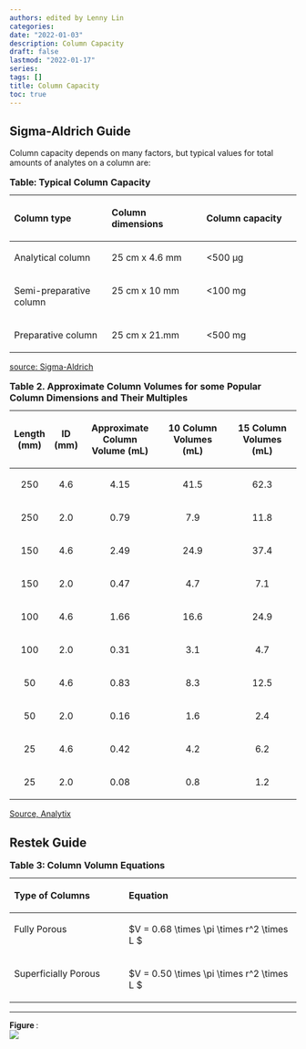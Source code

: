 ```yaml
---
authors: edited by Lenny Lin
categories: 
date: "2022-01-03"
description: Column Capacity
draft: false
lastmod: "2022-01-17"
series:
tags: []
title: Column Capacity
toc: true
---
```




<!--more-->

## Sigma-Aldrich Guide

Column capacity depends on many factors, but typical values for total amounts of analytes on a column are:  

<table style="width:100%;">
  <caption style="text-align:left", align = "top"><b>Table: Typical Column Capacity</b></caption>
  <colgroup>
    <col style="width: 34%" /><col style="width: 33%" /><col style="width: 33%" />
  </colgroup>
  <thead>
  <tr style="text-align:left" class="header">
    <th><p>Column type</p></th><th><p>Column dimensions</p></th><th><p>Column capacity</p></th>
  </tr>
  </thead>
  <tbody VALIGN=TOP>
    <tr class="odd">
      <td><p>Analytical column
      </p></td>
      <td ><p>25 cm x 4.6 mm
      </p></td>
      <td><p><500 μg
      </p></td>
    </tr>
    <tr class="even">
      <td><p>Semi-preparative column
      </p></td>
      <td ><p>25 cm x 10 mm
      </p></td>
      <td><p><100 mg
      </p></td>
    </tr>
    <tr class="odd">
      <td><p>Preparative column
      </p></td>
      <td ><p>25 cm x 21.mm
      </p></td>
      <td><p><500 mg
      </p></td>
    </tr>
    </tbody>
</table>

[source: Sigma-Aldrich](https://www.sigmaaldrich.com/CA/en/technical-documents/technical-article/analytical-chemistry/small-molecule-hplc/hplc-troubleshooting-guide?gclid=Cj0KCQiA_8OPBhDtARIsAKQu0gYR2a-bKGOUhDIj6CVZCut9t27HPzLqFqcyZBg51Yp8La_Ecue7cw0aAkZDEALw_wcB#table3)


<table style="width:100%;">
  <caption style="text-align:left", align = "top"><b>Table 2. Approximate Column Volumes for some Popular Column Dimensions and Their Multiples</b></caption>
  <colgroup>
    <col style="width: 10%" /><col style="width: 10%" /><col style="width: 27%" /><col style="width: 27%" /><col style="width: 27%" />
  </colgroup>
  <thead>
  <tr style="text-align:center" class="header">
    <th><p>Length (mm)</p></th><th><p>ID (mm)</p></th><th><p>Approximate Column Volume (mL)</p></th><th><p>10 Column Volumes (mL)</p></th><th><p>15 Column Volumes (mL)</p></th>
  </tr>
  </thead>
  <tbody VALIGN=Top style="text-align: center; vertical-align: middle;" align="char" char=".">
    <tr class="odd">
      <td ><p>250</p></td><td><p>4.6</p></td><td><p>4.15</p></td><td><p>41.5</p></td><td><p>62.3</p></td>
    </tr>
    <tr class="even">
      <td><p>250</p></td><td><p>2.0</p></td><td><p>0.79</p></td><td><p>7.9</p></td><td><p>11.8</p></td>
    </tr>
    <tr class="odd">
      <td><p>150</p></td><td><p>4.6</p></td><td><p>2.49</p></td><td><p>24.9</p></td><td><p>37.4</p></td>
    </tr>
    <tr class="even">
      <td><p>150</p></td><td><p>2.0</p></td><td><p>0.47</p></td><td><p>4.7</p></td><td><p>7.1</p></td>
    </tr>
    <tr class="odd">
      <td><p>100</p></td><td><p>4.6</p></td><td><p>1.66</p></td><td><p>16.6</p></td><td><p>24.9</p></td>
    </tr>
    <tr class="even">
      <td><p>100</p></td><td><p>2.0</p></td><td><p>0.31</p></td><td><p>3.1</p></td><td><p>4.7</p></td>
    </tr>
    <tr class="odd">
      <td><p>50</p></td><td><p>4.6</p></td><td><p>0.83</p></td><td><p>8.3</p></td><td><p>12.5</p></td>
    </tr>
    <tr class="even">
      <td><p>50</p></td><td><p>2.0</p></td><td><p>0.16</p></td><td><p>1.6</p></td><td><p>2.4</p></td>
    </tr>
    <tr class="odd">
      <td><p>25</p></td><td><p>4.6</p></td><td><p>0.42</p></td><td><p>4.2</p></td><td><p>6.2</p></td>
    </tr>
    <tr class="even">
      <td><p>25</p></td><td><p>2.0</p></td><td><p>0.08</p></td><td><p>0.8</p></td><td><p>1.2</p></td>
    </tr>
  </tbody>
</table>
 
[Source, Analytix](https://www.sigmaaldrich.com/deepweb/assets/sigmaaldrich/marketing/global/documents/377/093/analytix-reporter-8-nl6318en-ms.pdf#page=29)


## Restek Guide

<table style="width:100%;">
<caption style="text-align:left", align = "top"><b>Table 3: Column Volumn Equations</b></caption>
<colgroup><col style="width: 40%" /><col style="width: 60%" />
</colgroup>
<thead>
  <tr style="text-align:left" class="header">
    <th><p>Type of Columns</p></th>
    <th><p>Equation</p></th>
  </tr>
</thead>
<tbody VALIGN=TOP>
  <tr class="odd">
    <td><p>Fully Porous
    </p></td>
    <td><p>$V = 0.68 \times \pi \times r^2 \times L $
    </p></td>
  </tr>
  <tr class="even">
    <td><p>Superficially Porous
    </p></td>
    <td><p> $V = 0.50 \times \pi \times r^2 \times L $
    </p></td>
  </tr>
</tbody>
</table>

____
<figcaption><b>Figure </b>: </figcaption>
<img src = "/docs/images/"/>
